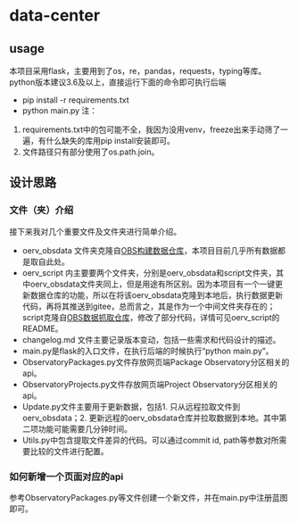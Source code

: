 # data-center

## usage
本项目采用flask，主要用到了os，re，pandas，requests，typing等库。
python版本建议3.6及以上，直接运行下面的命令即可执行后端
- pip install -r requirements.txt
- python main.py
注：
1. requirements.txt中的包可能不全，我因为没用venv，freeze出来手动筛了一遍，有什么缺失的库用pip install安装即可。
2. 文件路径只有部分使用了os.path.join。

## 设计思路
### 文件（夹）介绍
接下来我对几个重要文件及文件夹进行简单介绍。
- oerv_obsdata 文件夹克隆自[OBS构建数据仓库](https://gitee.com/phoebe-xi/oerv_obsdata)，本项目目前几乎所有数据都是取自此处。
- oerv_script 内主要要两个文件夹，分别是oerv_obsdata和script文件夹，其中oerv_obsdata文件夹同上，但是用途有所区别。因为本项目有一个一键更新数据仓库的功能，所以在将该oerv_obsdata克隆到本地后，执行数据更新代码，再将其推送到gitee，总而言之，其是作为一个中间文件夹存在的；script克隆自[OBS数据抓取仓库](https://gitee.com/phoebe-xi/oerv_script/tree/master)，修改了部分代码，详情可见oerv_script的README。
- changelog.md 文件主要记录版本变动，包括一些需求和代码设计的描述。
- main.py是flask的入口文件，在执行后端的时候执行“python main.py”。
- ObservatoryPackages.py文件存放网页端Package Observatory分区相关的api。
- ObservatoryProjects.py文件存放网页端Project Observatory分区相关的api。
- Update.py文件主要用于更新数据，包括1. 只从远程拉取文件到oerv_obsdata；2. 更新远程的oerv_obsdata仓库并拉取数据到本地。其中第二项功能可能需要几分钟时间。
- Utils.py中包含提取文件差异的代码。可以通过commit id, path等参数对所需要比较的文件进行配置。

### 如何新增一个页面对应的api
参考ObservatoryPackages.py等文件创建一个新文件，并在main.py中注册蓝图即可。
